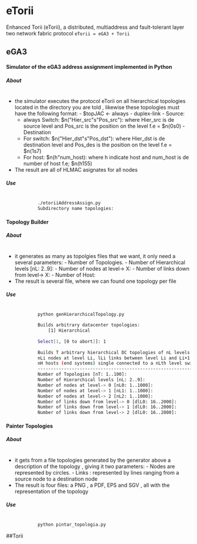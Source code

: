 # eTorii
Enhanced Torii (eTorii), a distributed, multiaddress and fault-tolerant layer two network fabric protocol
```eTorii = eGA3 + Torii```

## eGA3
#### Simulator of the eGA3 address assignment implemented in Python
##### About
#
   * the simulator executes the protocol eTorii on all hierarchical topologies located in the directory you are told , likewise these topologies must have the following format:
    - $topJAC <- always
    - duplex-link 
    - Source:
      - always Switch: $n("Hier_src"s"Pos_src"): where Hier_src is de source level and Pos_src is the position on the level f.e = $n(0s0)
    - Destination
      - For switch: $n("Hier_dst"s"Pos_dst"): where Hier_dst is de destination level and Pos_des is the position on the level f.e = $n(1s7)
      - For host: $n(h"num_host): where h indicate host and num_host is de number of host f.e; $n(h155)
   * The result are all of HLMAC asignates for all nodes

##### Use
#
```sh
            ./etoriiAddressAssign.py
            Subdirectory name topologies:
```
#### Topology Builder
##### About
#
   * it generates as many as topolgies files that we want, it only need a several parameters: 
    - Number of Topologies.
    - Number of Hierarchical levels [nL: 2..9]:
    - Number of nodes at level-> X: 
    - Number of links down from level-> X:
    - Number of Host:
   * The result is several file, where we can found one topology per file

##### Use
#
```sh
            python genHierarchicalTopology.py   

            Builds arbitrary datacenter topologies:
                [1] Hierarchical
            
            Select[1, [0 to abort]]: 1 
            
            Builds T arbitrary hierarchical DC topologies of nL levels of switches,
            nLi nodes at level Li, lLi links between level Li and Li+1
            nH hosts (end systems) single connected to a nLth level switch
            -----------------------------------------------------------------------
            Number of Topologies [nT: 1..100]: 
            Number of Hierarchical levels [nL: 2..9]: 
            Number of nodes at level-> 0 [nL0: 1..1000]: 
            Number of nodes at level-> 1 [nL1: 1..1000]: 
            Number of nodes at level-> 2 [nL2: 1..1000]: 
            Number of links down from level-> 0 [dlL0: 16..2000]:
            Number of links down from level-> 1 [dlL0: 16..2000]:
            Number of links down from level-> 2 [dlL0: 16..2000]:
```
#### Painter Topologies
##### About
#
   * it gets from a file topologies generated by the generator above a description of the topology , giving it two parameters: 
    - Nodes are represented by circles.
    - Links : represented by lines ranging from a source node to a destination node
   * The result is four files: a PNG , a PDF, EPS and SGV , all with the representation of the topology

##### Use
#
```sh
            python pintar_topologia.py 
```
##Torii
